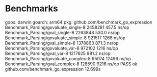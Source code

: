 # Benchmarks

goos: darwin
goarch: arm64
pkg: github.com/benchmark_go_expression
Benchmark_Parsing/govaluate_single-8         	 2458281	       457.5 ns/op
Benchmark_Parsing/gval_single-8              	 2263848	       530.0 ns/op
Benchmark_Parsing/govaluate_simple-8         	  921517	      1268 ns/op
Benchmark_Parsing/gval_simple-8              	 1378863	       871.3 ns/op
Benchmark_Parsing/govaluate_var-8            	  972102	      1216 ns/op
Benchmark_Parsing/gval_var-8                 	 1217625	       981.2 ns/op
Benchmark_Parsing/govaluate_complex-8        	   95074	     12496 ns/op
Benchmark_Parsing/gval_complex-8             	  128590	      9216 ns/op
PASS
ok  	github.com/benchmark_go_expression	12.699s
